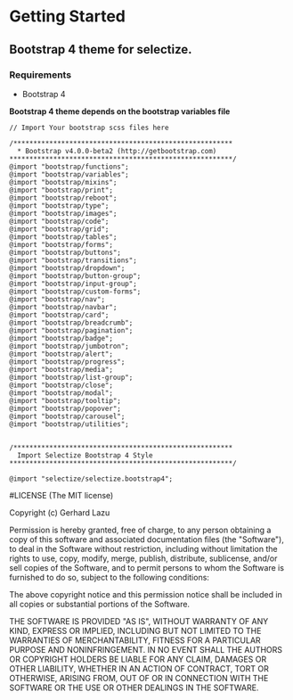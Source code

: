 # Getting Started

## Bootstrap 4 theme for selectize.

### Requirements
* Bootstrap 4

**Bootstrap 4 theme depends on the bootstrap variables file**

```
// Import Your bootstrap scss files here

/*******************************************************
  * Bootstrap v4.0.0-beta2 (http://getbootstrap.com)
********************************************************/
@import "bootstrap/functions";
@import "bootstrap/variables";
@import "bootstrap/mixins";
@import "bootstrap/print";
@import "bootstrap/reboot";
@import "bootstrap/type";
@import "bootstrap/images";
@import "bootstrap/code";
@import "bootstrap/grid";
@import "bootstrap/tables";
@import "bootstrap/forms";
@import "bootstrap/buttons";
@import "bootstrap/transitions";
@import "bootstrap/dropdown";
@import "bootstrap/button-group";
@import "bootstrap/input-group";
@import "bootstrap/custom-forms";
@import "bootstrap/nav";
@import "bootstrap/navbar";
@import "bootstrap/card";
@import "bootstrap/breadcrumb";
@import "bootstrap/pagination";
@import "bootstrap/badge";
@import "bootstrap/jumbotron";
@import "bootstrap/alert";
@import "bootstrap/progress";
@import "bootstrap/media";
@import "bootstrap/list-group";
@import "bootstrap/close";
@import "bootstrap/modal";
@import "bootstrap/tooltip";
@import "bootstrap/popover";
@import "bootstrap/carousel";
@import "bootstrap/utilities";


/*******************************************************
  Import Selectize Bootstrap 4 Style
********************************************************/

@import "selectize/selectize.bootstrap4";

```

#LICENSE
(The MIT license)

Copyright (c) Gerhard Lazu

Permission is hereby granted, free of charge, to any person obtaining a copy of this software and associated documentation files (the "Software"), to deal in the Software without restriction, including without limitation the rights to use, copy, modify, merge, publish, distribute, sublicense, and/or sell copies of the Software, and to permit persons to whom the Software is furnished to do so, subject to the following conditions:

The above copyright notice and this permission notice shall be included in all copies or substantial portions of the Software.

THE SOFTWARE IS PROVIDED "AS IS", WITHOUT WARRANTY OF ANY KIND, EXPRESS OR IMPLIED, INCLUDING BUT NOT LIMITED TO THE WARRANTIES OF MERCHANTABILITY, FITNESS FOR A PARTICULAR PURPOSE AND NONINFRINGEMENT. IN NO EVENT SHALL THE AUTHORS OR COPYRIGHT HOLDERS BE LIABLE FOR ANY CLAIM, DAMAGES OR OTHER LIABILITY, WHETHER IN AN ACTION OF CONTRACT, TORT OR OTHERWISE, ARISING FROM, OUT OF OR IN CONNECTION WITH THE SOFTWARE OR THE USE OR OTHER DEALINGS IN THE SOFTWARE.
 
